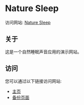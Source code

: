 # Nature Sleep

访问网站: [Nature Sleep](https://adamthree.github.io/nature-sleep)

## 关于
这是一个自然睡眠声音应用的演示网站。

## 访问
您可以通过以下链接访问网站:
- [主页](https://adamthree.github.io/nature-sleep)
- [备份页面](https://adamthree.github.io/nature-sleep/404.html) 